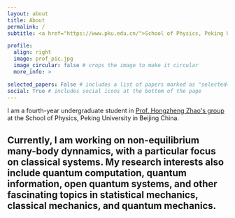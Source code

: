 ```yaml
---
layout: about
title: About
permalink: /
subtitle: <a href="https://www.pku.edu.cn/">School of Physics, Peking University</a>.

profile:
  align: right
  image: prof_pic.jpg
  image_circular: false # crops the image to make it circular
  more_info: >

selected_papers: False # includes a list of papers marked as "selected={true}"
social: True # includes social icons at the bottom of the page
---
```


I am a fourth-year undergraduate student in [Prof. Hongzheng Zhao's group](https://faculty.pku.edu.cn/zhaohongzheng/zh_CN/index/51480/list/index.htm) at the School of Physics, Peking University in Beijing China.

Currently, I am working on non-equilibrium many-body dynnamics, with a particular focus on classical systems. My research interests also include quantum computation, quantum information, open quantum systems, and other fascinating topics in statistical mechanics, classical mechanics, and quantum mechanics.
<br>
<br>
<br>
<br>
<br>
<br>
<br>
<br>
<br>
<br>
<br>
<br>
<br>
---
